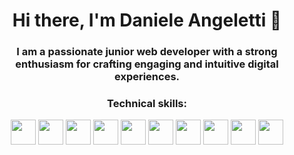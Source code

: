 ### <h1 align="center">Hi there, I'm Daniele Angeletti 👋</h1>

### <p align="center">I am a passionate junior web developer with a strong enthusiasm for crafting engaging and intuitive digital experiences.</p>

### <p align="center">Technical skills:</p>
<p align="center">
  <a href="#"><img src="https://e7.pngegg.com/pngimages/410/100/png-clipart-web-development-html-responsive-web-design-logo-javascript-html-angle-web-design-thumbnail.png" width="40" height="40"/></a>
  <a href="#"><img src="https://upload.wikimedia.org/wikipedia/commons/thumb/d/d5/CSS3_logo_and_wordmark.svg/1452px-CSS3_logo_and_wordmark.svg.png" width="40" height="40"/></a>
  <a href="#"><img src="https://iconape.com/wp-content/files/eh/367786/svg/logo-sass-logo-icon-png-svg.png" width="40" height="40"/></a>
  <a href="#"><img src="https://upload.wikimedia.org/wikipedia/commons/thumb/b/b2/Bootstrap_logo.svg/800px-Bootstrap_logo.svg.png" width="40" height="40"/></a>
  <a href="#"><img src="https://upload.wikimedia.org/wikipedia/commons/6/6a/JavaScript-logo.png" width="40" height="40"/></a>
  <a href="#"><img src="https://upload.wikimedia.org/wikipedia/commons/thumb/9/95/Vue.js_Logo_2.svg/555px-Vue.js_Logo_2.svg.png" width="40" height="40"/></a>
  <a href="#"><img src="https://upload.wikimedia.org/wikipedia/commons/f/f1/Vitejs-logo.svg" width="40" height="40"/></a>
  <a href="#"><img src="https://upload.wikimedia.org/wikipedia/commons/thumb/2/27/PHP-logo.svg/2560px-PHP-logo.svg.png" width="40" height="40"/></a>
  <a href="#"><img src="https://i.pinimg.com/474x/cc/2a/d1/cc2ad105c2818e224bfb3bafb480e659.jpg" width="40" height="40"/></a>
  <a href="#"><img src="https://upload.wikimedia.org/wikipedia/commons/thumb/9/9a/Laravel.svg/1969px-Laravel.svg.png" width="40" height="40"/></a>
</p>

<!--
**danieleangeletti/danieleangeletti** is a ✨ _special_ ✨ repository because its `README.md` (this file) appears on your GitHub profile.

Here are some ideas to get you started:

- 🔭 I’m currently working on ...
- 🌱 I’m currently learning ...
- 👯 I’m looking to collaborate on ...
- 🤔 I’m looking for help with ...
- 💬 Ask me about ...
- 📫 How to reach me: ...
- 😄 Pronouns: ...
- ⚡ Fun fact: ...
-->
